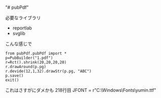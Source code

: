 "# pubPdf" 

必要なライブラリ
- reportlab
- svglib

こんな感じで
```test
from pubPdf.pubPdf import *
p=PubBuilder("1.pdf")
r=Rct().shrink(20,20,20,20)
r.drawAround(p.pg)
r.devide(12,1,32).drawStr(p.pg, "ABC")
p.save()
exit()
```

これはさすがにダメかも
218行目 JFONT = r"C:\Windows\Fonts\yumin.ttf"
